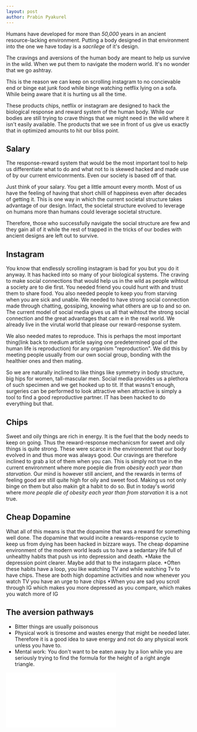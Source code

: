 ```yaml
---
layout: post 
author: Prabin Pyakurel
---
```


Humans have developed for more than *50,000* years in an ancient resource-lacking environment. Putting a body designed in that environment into the one we have today is a *sacrilege* of it's design.

The cravings and aversions of the human body are meant to help us survive in the wild. When we put them to navigate the modern world. It's no wonder that we go ashtray. 

This is the reason we can keep on scrolling instagram to no concievable end or binge eat junk food while binge watching netflix lying on a sofa. While being aware that it is hurting us all the time. 

These products chips, netflix or instagram are designed to hack the biological response and reward system of the human body. While our bodies are still trying to crave things that we might need in the wild where it isn't easily available. The products that we see in front of us give us exactly that in optimized amounts to hit our bliss point. 

Salary
----------------------
The response-reward system that would be the most important tool to help us differentiate what to do and what not to is skewed hacked and made use of by our current enviconrments. Even our society is based off of that. 

Just think of your salary. You get a little amount every month. Most of us have the feeling of having that short chilll of happiness even after decades of getting it. This is one way in which the current societal structure takes advantage of our design. Infact, the societal structure evolved to leverage on humans more than humans could leverage societal structure. 

Therefore, those who successfully navigate the social structure are few and they gain all of it while the rest of trapped in the tricks of our bodies with ancient designs are left out to survive.

Instagram
---------------------------
You know that endlessly scrolling instagram is bad for you but you do it anyway. It has hacked into so many of your biological systems. The craving to make social connections that would help us in the wild as people wihtout a society are to die first. You needed friend you could hunt with and trust them to share food. You also needed people to keep you from starving when you are sick and unable. We needed to have strong social connection made through chatting, gossiping, knowing what others are up to and so on. The current model of social media gives us all that wihtout the strong social connection and the great advantages that cam e in the real world. We already live in the virutal world that please our reward-response system.

We also needed mates to reproduce. This is perhaps the most important thing(link back to medium article saying one predetermined goal of the human life is reproduction) for any organism "reproduction". We did this by meeting people usually from our own social group, bonding with the healthier ones and then mating. 

So we are naturally inclined to like things like symmetry in body structure, big hips for women, tall-mascular men. Social media provides us a plethora of such specimen and we get hooked up to tit. If that wasns't enough, surgeries can be performed to look attractive when attractive is simply a tool to find a good reproductive partner. IT has been hacked to do everything but that. 

Chips
---------------

Sweet and oily things are rich in energy. It is the fuel that the body needs to keep on going. Thus the reward-response mechanicsm for sweet and oily things is quite strong. These were scarce in the environemnt that our body evolved in and thus more was always good. Our cravings are therefore inclined to grab a lot of them when you can.
This is simply not true in the current environment where more poeple die from *obesity each year than starvation*. Our mind is however still ancient, and the rewards in terms of feeling good are still quite high for oily and sweet food. Making us not only binge on them but also makin git a habit to do so. 
But in today's world where *more people die of obesity each year than from starvation* it is a not true. 

Cheap Dopamine
--------------
What all of this means is that the dopamine that was a reward for something well done. The dopamine that would incite a rewards-response cycle to keep us from dying has been hacked in bizzare ways. The cheap dopamine environment of the modern world leads us to have a sedantary life full of unhealthy habits that push us into depression and death. 
*Make the depression point clearer. Maybe add that to the instagarm place. 
*Often these habits have a loop, you like watching TV and while watching Tv to have chips. These are both high dopamine activities and now whenever you watch TV you have an urge to have chips
*When you are sad you scroll through IG which makes you more depressed as you compare, which makes you watch more of IG

The aversion pathways
---------------------
 - Bitter things are usually poisonous
 - Physical work is tiresome and wastes energy that might be needed later. Therefore it is a good idea to save energy and not do any physical work unless you have to.
 - Mental work: You don't want to be eaten away by a lion while you are seriously trying to find the formula for the height of a right angle triangle.

![](contraception.md)
